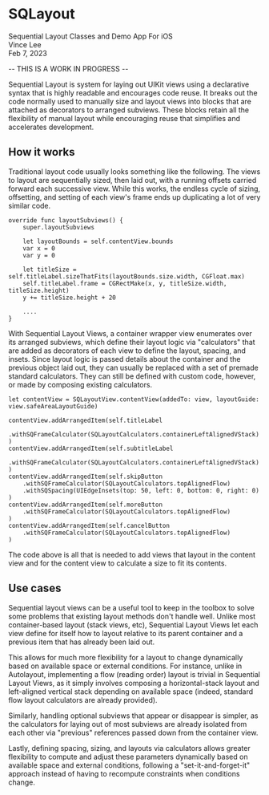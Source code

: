 # SQLayout
Sequential Layout Classes and Demo App For iOS  
Vince Lee  
Feb 7, 2023  

-- THIS IS A WORK IN PROGRESS --

Sequential Layout is system for laying out UIKit views using a declarative syntax that is highly readable and encourages code reuse.  It breaks out the code normally used to manually size and layout views into blocks that are attached as decorators to arranged subviews.  These blocks retain all the flexibility of manual layout while encouraging reuse that simplifies and accelerates development.

## How it works

Traditional layout code usually looks something like the following.  The views to layout are sequentially sized, then laid out, with a running offsets carried forward each successive view.  While this works, the endless cycle of sizing, offsetting, and setting of each view's frame ends up duplicating a lot of very similar code.

    override func layoutSubviews() {
        super.layoutSubviews
    
        let layoutBounds = self.contentView.bounds
        var x = 0
        var y = 0
        
        let titleSize = self.titleLabel.sizeThatFits(layoutBounds.size.width, CGFloat.max)
        self.titleLabel.frame = CGRectMake(x, y, titleSize.width, titleSize.height)
        y += titleSize.height + 20
    
        ....
    }

With Sequential Layout Views, a container wrapper view enumerates over its arranged subviews, which define their layout logic via "calculators" that are added as decorators of each view to define the layout, spacing, and insets.  Since layout logic is passed details about the container and the previous object laid out, they can usually be replaced with a set of premade standard calculators.  They can still be defined with custom code, however, or made by composing existing calculators.

    let contentView = SQLayoutView.contentView(addedTo: view, layoutGuide: view.safeAreaLayoutGuide)
          
    contentView.addArrangedItem(self.titleLabel
        .withSQFrameCalculator(SQLayoutCalculators.containerLeftAlignedVStack)
    )
    contentView.addArrangedItem(self.subtitleLabel
        .withSQFrameCalculator(SQLayoutCalculators.containerLeftAlignedVStack)
    )
    contentView.addArrangedItem(self.skipButton
        .withSQFrameCalculator(SQLayoutCalculators.topAlignedFlow)
        .withSQSpacing(UIEdgeInsets(top: 50, left: 0, bottom: 0, right: 0)
    )
    contentView.addArrangedItem(self.moreButton
        .withSQFrameCalculator(SQLayoutCalculators.topAlignedFlow)
    )
    contentView.addArrangedItem(self.cancelButton
        .withSQFrameCalculator(SQLayoutCalculators.topAlignedFlow)
    )

The code above is all that is needed to add views that layout in the content view and for the content view to calculate a size to fit its contents.


## Use cases

Sequential layout views can be a useful tool to keep in the toolbox to solve some problems that existing layout methods don't handle well.  Unlike most container-based layout (stack views, etc), Sequential Layout Views let each view define for itself how to layout relative to its parent container and a previous item that has already been laid out.  

This allows for much more flexibility for a layout to change dynamically based on available space or external conditions.  For instance, unlike in Autolayout, implementing a flow (reading order) layout is trivial in Sequential Layout Views, as it simply involves composing a horizontal-stack layout and left-aligned vertical stack depending on available space (indeed, standard flow layout calculators are already provided).

Similarly, handling optional subviews that appear or disappear is simpler, as the calculators for laying out of most subviews are already isolated from each other via "previous" references passed down from the container view.

Lastly, defining spacing, sizing, and layouts via calculators allows greater flexibility to compute and adjust these parameters dynamically based on available space and external conditions, following a "set-it-and-forget-it" approach instead of having to recompute constraints when conditions change.





